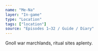 ```yaml
---
name: "Me-Na"
layer: "In-game"
type: "Location"
tags: ["location"]
source: "Episodes 1–32 / Guide / Diary"
---
```

Gnoll war marchlands, ritual sites aplenty.

